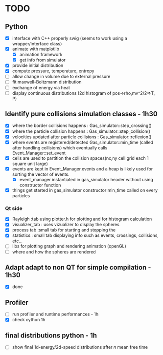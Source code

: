# TODO

## Python
- [x] interface with C++ properly swig (seems to work using a wrapper/interface class)
- [x] animate with matplotlib
    - [x] animation framework
    - [x] get info from simulator
- [x] provide initial distribution
- [x] compute pressure, temperature, entropy
- [ ] allow change in volume due to external pressure
- [ ] fit maxwell-Boltzmann distribution
- [ ] exchange of energy via heat
- [ ] display continuous distributions (2d histogram of pos=>rho,mv^2/2=>T, P)

## Identify pure collisions simulation classes - 1h30
- [x] where the border collisions happens  : Gas_simulator::step_crossing()
- [x] where the particle collision happens : Gas_simulator::step_collision()
- [x] velocities updated after particle collisions : Gas_simulator::reflexion()
- [x] where events are registered/detected Gas_simulator::min_time (called after handling collisions) which eventually calls Event_Manager::set_event
- [x] cells are used to partition the collision spaces(nx,ny cell grid each 1 square unit large)
- [x] events are kept in Event_Manager.events and a heap is likely used for sorting the vector of events.
  - [x] event_manager instantiated in gas_simulator header without using constructor function
- [x] things get started in gas_simulator constructor min_time called on every particles
### Qt side
- [x] Rayleigh :tab using plotter.h for plotting and for histogram calculation
- [x] visualizer_tab : uses vizualizer to display the spheres
- [x] process tab :small tab for starting and stopping the
- [x] statistics : small tab displaying info such as events, crossings, collisions, etc...
- [ ] libs for plotting graph and rendering animation (openGL)
- [ ] where and how the spheres are rendered

## Adapt adapt to non QT for simple compilation   - 1h30
- [x] done
## Profiler
- [ ] run profiler and runtime performances       - 1h
- [x] check cython 1h
## final distributions python - 1h
- [ ] show final 1d-energy/2d-speed distributions after $n$ mean free time
